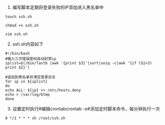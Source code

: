 
1. 编写脚本定期将登录失败的IP添加进入黑名单中
```
touch ssh.sh

chmod +x ssh.sh

vim ssh.sh
```
2. ssh.sh内容如下

```
#!/bin/bash
#输入三次错误密码自动封禁ip
iplist=$(/bin/lastb |awk '{print $3}'|sort|uniq -c|awk '{if ($1>3) print $2}')

#追加到黑名单并清空登录日志
for ip in ${iplist}
do
echo ALL: ${ip} >> /etc/hosts.deny
echo > /var/log/btmp
done
```
3. 设置定时执行#编辑crontabcrontab -e#添加定时脚本命令，每分钟执行一次
```
0 */1 * * * sh /root/ssh.sh
```
